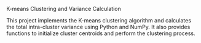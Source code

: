 K-means Clustering and Variance Calculation

This project implements the K-means clustering algorithm and calculates the total intra-cluster variance using Python and NumPy. It also provides functions to initialize cluster centroids and perform the clustering process.